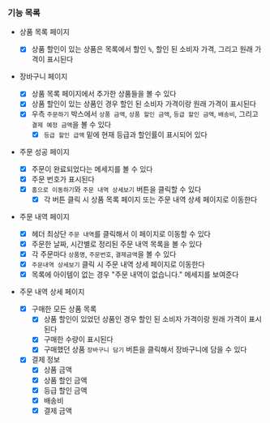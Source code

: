 ### 기능 목록

- 상품 목록 페이지

  - [x] 상품 할인이 있는 상품은 목록에서 할인 `%`, 할인 된 소비자 가격, 그리고 원래 가격이 표시된다

- 장바구니 페이지

  - [x] 상품 목록 페이지에서 추가한 상품들을 볼 수 있다
  - [x] 상품 할인이 있는 상품인 경우 할인 된 소비자 가격이랑 원래 가격이 표시된다
  - [x] 우측 `주문하기` 박스에서 `상품 금액`, `상품 할인 금액`, `등급 할인 금액`, `배송비`, 그리고 `결제 예정 금액`을 볼 수 있다
    - [x] `등급 할인 급액` 밑에 현재 등급과 할인률이 표시되어 있다

- 주문 성공 페이지

  - [x] 주문이 완료되었다는 메세지를 볼 수 있다
  - [x] 주문 번호가 표시된다
  - [x] `홈으로 이동하기`와 `주문 내역 상세보기` 버튼을 클릭할 수 있다
    - [x] 각 버튼 클릭 시 상품 목록 페이지 또는 주문 내역 상세 페이지로 이동한다

- 주문 내역 페이지

  - [x] 헤더 최상단 `주문 내역`를 클릭해서 이 페이지로 이동할 수 있다
  - [x] 주문한 날짜, 시간별로 정리된 주문 내역 목록을 볼 수 있다
  - [x] 각 주문마다 `상품명`, `주문번호`, `결제금액`을 볼 수 있다
  - [x] `주문내역 상세보기` 클릭 시 주문 내역 상세 페이지로 이동한다
  - [x] 목록에 아이템이 없는 경우 "주문 내역이 없습니다." 메세지를 보여준다

- 주문 내역 상세 페이지
  - [x] 구매한 모든 상품 목록
    - [x] 상품 할인이 있었던 상품인 경우 할인 된 소비자 가격이랑 원래 가격이 표시된다
    - [x] 구매한 수량이 표시된다
    - [x] 구매했던 상품 `장바구니 담기` 버튼을 클릭해서 장바구니에 담을 수 있다
  - [x] 결제 정보
    - [x] 상품 금액
    - [x] 상품 할인 금액
    - [x] 등급 할인 금액
    - [x] 배송비
    - [x] 결제 금액
